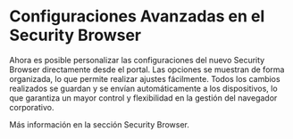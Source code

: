 # Configuraciones Avanzadas en el Security Browser

Ahora es posible personalizar las configuraciones del nuevo Security Browser directamente desde el portal. Las opciones se muestran de forma organizada, lo que permite realizar ajustes fácilmente. Todos los cambios realizados se guardan y se envían automáticamente a los dispositivos, lo que garantiza un mayor control y flexibilidad en la gestión del navegador corporativo.

Más información en la sección Security Browser.
